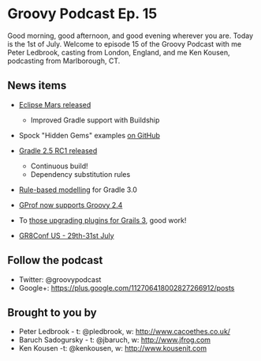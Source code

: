 # Groovy Podcast Ep. 15

Good morning, good afternoon, and good evening wherever you are. Today is the 1st of July. Welcome to episode 15 of the Groovy Podcast with me Peter Ledbrook, casting from London, England, and me Ken Kousen, podcasting from Marlborough, CT.

## News items

* [Eclipse Mars released](http://www.infoq.com/news/2015/06/eclipse-mars)
  * Improved Gradle support with Buildship

* Spock "Hidden Gems" examples [on GitHub](https://github.com/erdi/spock-hidden-gems)

* [Gradle 2.5 RC1 released](https://docs.gradle.org/2.5-rc-1/release-notes)
  * Continuous build!
  * Dependency substitution rules

* [Rule-based modelling](https://docs.gradle.org/nightly/userguide/new_model.html) for Gradle 3.0

* [GProf now supports Groovy 2.4](http://nagaimasato.blogspot.co.uk/2015/06/gprof-supports-groovy-24.html)

* To [those upgrading plugins for Grails 3](https://twitter.com/search?q=%23grailsfw%20%40TOTHENEW&src=typd), good work!

* [GR8Conf US - 29th-31st July](http://gr8conf.us/)

## Follow the podcast

* Twitter: @groovypodcast
* Google+: https://plus.google.com/112706418002827266912/posts

## Brought to you by

* Peter Ledbrook - t: @pledbrook, w: http://www.cacoethes.co.uk/
* Baruch Sadogursky - t: @jbaruch, w: http://www.jfrog.com
* Ken Kousen -t: @kenkousen, w: http://www.kousenit.com
